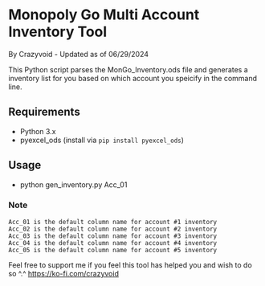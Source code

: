 # Monopoly Go Multi Account Inventory Tool
By Crazyvoid - Updated as of 06/29/2024

This Python script parses the MonGo_Inventory.ods file and generates
a inventory list for you based on which account you speicify in the command line.

## Requirements

- Python 3.x
- pyexcel_ods (install via `pip install pyexcel_ods`)

## Usage

- python gen_inventory.py Acc_01

### Note
	Acc_01 is the default column name for account #1 inventory
	Acc_02 is the default column name for account #2 inventory
	Acc_03 is the default column name for account #3 inventory
	Acc_04 is the default column name for account #4 inventory
	Acc_05 is the default column name for account #5 inventory



Feel free to support me if you feel this tool has helped you and wish to do so ^.^
https://ko-fi.com/crazyvoid
